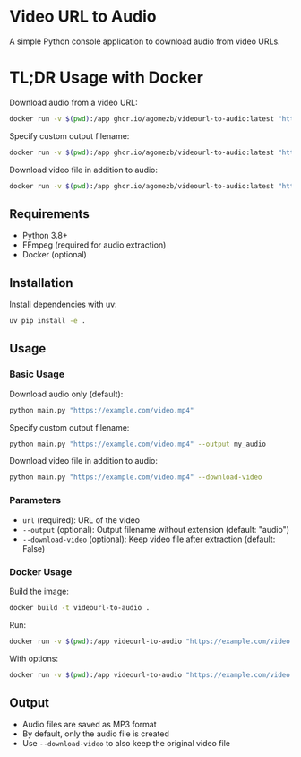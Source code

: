 # Video URL to Audio

A simple Python console application to download audio from video URLs.

# TL;DR Usage with Docker

Download audio from a video URL:
```bash
docker run -v $(pwd):/app ghcr.io/agomezb/videourl-to-audio:latest "https://example.com/video.mp4"
```

Specify custom output filename:
```bash
docker run -v $(pwd):/app ghcr.io/agomezb/videourl-to-audio:latest "https://example.com/video.mp4" --output my_audio
```

Download video file in addition to audio:
```bash
docker run -v $(pwd):/app ghcr.io/agomezb/videourl-to-audio:latest "https://example.com/video.mp4" --download-video
```



## Requirements

- Python 3.8+
- FFmpeg (required for audio extraction)
- Docker (optional)

## Installation

Install dependencies with uv:

```bash
uv pip install -e .
```

## Usage

### Basic Usage

Download audio only (default):
```bash
python main.py "https://example.com/video.mp4"
```

Specify custom output filename:
```bash
python main.py "https://example.com/video.mp4" --output my_audio
```

Download video file in addition to audio:
```bash
python main.py "https://example.com/video.mp4" --download-video
```

### Parameters

- `url` (required): URL of the video
- `--output` (optional): Output filename without extension (default: "audio")
- `--download-video` (optional): Keep video file after extraction (default: False)

### Docker Usage

Build the image:
```bash
docker build -t videourl-to-audio .
```

Run:
```bash
docker run -v $(pwd):/app videourl-to-audio "https://example.com/video.mp4"
```

With options:
```bash
docker run -v $(pwd):/app videourl-to-audio "https://example.com/video.mp4" --output my_audio --download-video
```

## Output

- Audio files are saved as MP3 format
- By default, only the audio file is created
- Use `--download-video` to also keep the original video file

